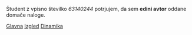 Študent z vpisno številko _63140244_ potrjujem, da sem __edini avtor__ oddane domače naloge.

[Glavna](https://rawgit.com/Valneja/stroboskop/master/stroboskop.html)
[Izgled](https://rawgit.com/Valneja/stroboskop/izgled/stroboskop.html)
[Dinamika](https://rawgit.com/Valneja/stroboskop/dinamika/stroboskop.html)